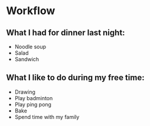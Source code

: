 # Workflow

## What I had for dinner last night:
- Noodle soup
- Salad
- Sandwich

## What I like to do during my free time:
- Drawing
- Play badminton
- Play ping pong
- Bake
- Spend time with my family
